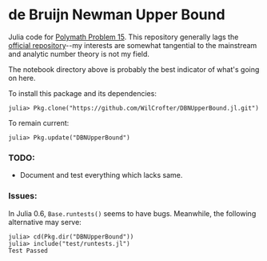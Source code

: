 # de Bruijn Newman Upper Bound

Julia code for [Polymath Problem 15](http://michaelnielsen.org/polymath1/index.php?title=De_Bruijn-Newman_constant). This repository generally lags the [official repository](https://github.com/km-git-acc/dbn_upper_bound)--my interests are somewhat tangential to the mainstream and analytic number theory is not my field.

The notebook directory above is probably the best indicator of what's going on here.

To install this package and its dependencies:

```
julia> Pkg.clone("https://github.com/WilCrofter/DBNUpperBound.jl.git")
```
To remain current:
```
julia> Pkg.update("DBNUpperBound")
```

### TODO:

* Document and test everything which lacks same.

### Issues:


In Julia 0.6, `Base.runtests()` seems to have bugs. Meanwhile, the following alternative may serve:

```
julia> cd(Pkg.dir("DBNUpperBound"))
julia> include("test/runtests.jl")
Test Passed
```